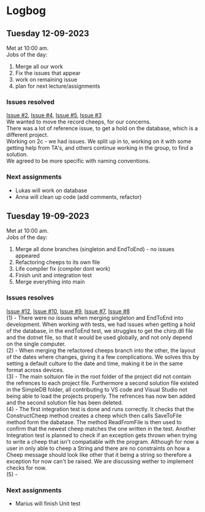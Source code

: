 # Logbog
## Tuesday 12-09-2023
Met at 10:00 am. <br />
Jobs of the day:
1. Merge all our work
2. Fix the issues that appear
3. work on remaining issue
4. plan for next lecture/assignments

### Issues resolved 
[Issue #2](/../../issues/2), [Issue #4](/../../issues/4), [Issue #5](/../../issues/5), [Issue #3](/../../issues/3)<br />
We wanted to move the record cheeps, for our concerns. <br />
There was a lot of reference issue, to get a hold on the database, which is a different project. <br />
Working on 2c - we had issues. We split up in to, working on it with some getting help from TA's, and others continue working in the group, to find a solution. <br />
We agreed to be more specific with naming conventions. <br />

### Next assignments
- Lukas will work on database
- Anna will clean up code (add comments, refactor)





## Tuesday 19-09-2023 
Met at 10:00 am. <br />
Jobs of the day:
1. Merge all done branches (singleton and EndToEnd) - no issues appeared
2. Refactoring cheeps to its own file
3. Life compiler fix (compiler dont work)
4. Finish unit and integration test
5. Merge everything into main

### Issues resolves
[Issue #12](/../../issues/12), [Issue #10](/../../issues/10), [Issue #9](/../../issues/9), [Issue #7](/../../issues/7), [Issue #8](/../../issues/8) <br />
(1) - There were no issues when merging singleton and EndToEnd into development. When working with tests, we had issues when getting a hold of the database, in the endToEnd test, we struggles to get the chirp.dll file and the dotnet file, so that it would be used globally, and not only depend on the single computer.  <br />
(2) - When merging the refactored cheeps branch into the other, the layout of the dates where changes, giving it a few complications. We solves this by setting a default culture to the date and time, making it be in the same format across devices. <br />
(3) - The main soltuion file in the root folder of the project did not contain the refrences to each project file. Furthermore a second solution file existed in the SimpleDB folder, all contributing to VS code and Visual Studio not being able to load the projects properly. The refrences has now ben added and the second solution file has been deleted. <br /> 
(4) -  The first integration test is done and runs correctly. It checks that the ConstructCheep method creates a cheep which then calls SaveToFile method form the dabatase. The method ReadFromFile is then used to confirm that the newest cheep matches the one written in the test. Another Integration test is planned to check if an exception gets thrown when trying to write a cheep that isn't compatiable with the program. Although for now a user in only able to cheep a String and there are no constraints on how a Cheep message should look like other that it being a string so therefore a exception for now can't be raised. We are discussing wether to implement checks for now. <br />
(5) -  <br />

### Next assignments
- Marius will finish Unit test
